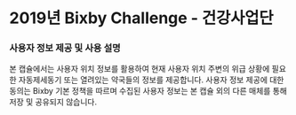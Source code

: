 # 2019년 Bixby Challenge - 건강사업단

### 사용자 정보 제공 및 사용 설명

본 캡슐에서는 사용자 위치 정보를 활용하여 현재 사용자 위치 주변의 위급 상황에 필요한 자동제세동기 또는 열려있는 약국들의 정보를 제공합니다.
사용자 정보 제공에 대한 동의는 Bixby 기본 정책을 따르며 수집된 사용자 정보는 본 캡슐 외의 다른 매체를 통해 저장 및 공유되지 않습니다.

